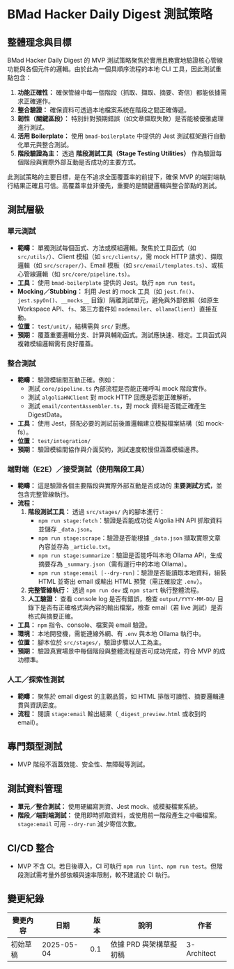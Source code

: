 # BMad Hacker Daily Digest 測試策略

## 整體理念與目標

BMad Hacker Daily Digest 的 MVP 測試策略聚焦於實用且務實地驗證核心管線功能與各個元件的邏輯。由於此為一個具順序流程的本地 CLI 工具，因此測試重點包含：

1.  **功能正確性：** 確保管線中每一個階段（抓取、擷取、摘要、寄信）都能依據需求正確運作。
2.  **整合驗證：** 確保資料可透過本地檔案系統在階段之間正確傳遞。
3.  **韌性（關鍵區段）：** 特別針對預期錯誤（如文章擷取失敗）是否能被優雅處理進行測試。
4.  **活用 Boilerplate：** 使用 `bmad-boilerplate` 中提供的 Jest 測試框架進行自動化單元與整合測試。
5.  **階段驗證為主：** 透過 **階段測試工具（Stage Testing Utilities）** 作為驗證每個階段與實際外部互動是否成功的主要方式。

此測試策略的主要目標，是在不追求全面覆蓋率的前提下，確保 MVP 的端對端執行結果正確且可信。高覆蓋率並非優先，重要的是關鍵邏輯與整合節點的測試。

## 測試層級

### 單元測試

- **範疇：** 單獨測試每個函式、方法或模組邏輯。聚焦於工具函式（如 `src/utils/`）、Client 模組（如 `src/clients/`，需 mock HTTP 請求）、擷取邏輯（如 `src/scraper/`）、Email 模板（如 `src/email/templates.ts`）、或核心管線邏輯（如 `src/core/pipeline.ts`）。
- **工具：** 使用 `bmad-boilerplate` 提供的 Jest。執行 `npm run test`。
- **Mocking／Stubbing：** 利用 Jest 的 mock 工具（如 `jest.fn()`、`jest.spyOn()`、`__mocks__` 目錄）隔離測試單元，避免與外部依賴（如原生 Workspace API、`fs`、第三方套件如 `nodemailer`、`ollamaClient`）直接互動。
- **位置：** `test/unit/`，結構需與 `src/` 對應。
- **預期：** 覆蓋重要邏輯分支、計算與輔助函式。測試應快速、穩定。工具函式與複雜模組邏輯需有良好覆蓋。

### 整合測試

- **範疇：** 驗證模組間互動正確。例如：
  - 測試 `core/pipeline.ts` 內部流程是否能正確呼叫 mock 階段實作。
  - 測試 `algoliaHNClient` 對 mock HTTP 回應是否能正確解析。
  - 測試 `email/contentAssembler.ts`，對 mock 資料是否能正確產生 DigestData。
- **工具：** 使用 Jest，搭配必要的測試前後置邏輯建立模擬檔案結構（如 mock-fs）。
- **位置：** `test/integration/`
- **預期：** 驗證模組間協作與介面契約，測試速度較慢但涵蓋模組邊界。

### 端對端（E2E）／接受測試（使用階段工具）

- **範疇：** 這是驗證各個主要階段與實際外部互動是否成功的 **主要測試方式**，並包含完整管線執行。
- **流程：**
  1.  **階段測試工具：** 透過 `src/stages/` 內的腳本進行：
      - `npm run stage:fetch`：驗證是否能成功從 Algolia HN API 抓取資料並儲存 `_data.json`。
      - `npm run stage:scrape`：驗證是否能根據 `_data.json` 擷取實際文章內容並存為 `_article.txt`。
      - `npm run stage:summarize`：驗證是否能呼叫本地 Ollama API，生成摘要存為 `_summary.json`（需有運行中的本地 Ollama）。
      - `npm run stage:email [--dry-run]`：驗證是否能讀取本地資料，組裝 HTML 並寄出 email 或輸出 HTML 預覽（需正確設定 `.env`）。
  2.  **完整管線執行：** 透過 `npm run dev` 或 `npm start` 執行整體流程。
  3.  **人工驗證：** 查看 console log 是否有錯誤，檢查 `output/YYYY-MM-DD/` 目錄下是否有正確格式與內容的輸出檔案，檢查 email（若 live 測試）是否格式與摘要正確。
- **工具：** `npm` 指令、console、檔案與 email 驗證。
- **環境：** 本地開發機，需能連線外網、有 `.env` 與本地 Ollama 執行中。
- **位置：** 腳本位於 `src/stages/`，驗證步驟以人工為主。
- **預期：** 驗證真實場景中每個階段與整體流程是否可成功完成，符合 MVP 的成功標準。

### 人工／探索性測試

- **範疇：** 聚焦於 email digest 的主觀品質，如 HTML 排版可讀性、摘要邏輯連貫與資訊密度。
- **流程：** 閱讀 `stage:email` 輸出結果（`_digest_preview.html` 或收到的 email）。

## 專門類型測試

- MVP 階段不涵蓋效能、安全性、無障礙等測試。

## 測試資料管理

- **單元／整合測試：** 使用硬編寫測資、Jest mock、或模擬檔案系統。
- **階段／端對端測試：** 使用即時抓取資料，或使用前一階段產生之中繼檔案。`stage:email` 可用 `--dry-run` 減少寄信次數。

## CI/CD 整合

- MVP 不含 CI。若日後導入，CI 可執行 `npm run lint`、`npm run test`。但階段測試需考量外部依賴與速率限制，較不建議於 CI 執行。

## 變更紀錄

| 變更內容      | 日期        | 版本    | 說明                      | 作者         |
| ------------- | ----------- | ------- | ------------------------- | ------------ |
| 初始草稿      | 2025-05-04  | 0.1     | 依據 PRD 與架構草擬初稿   | 3-Architect  |

